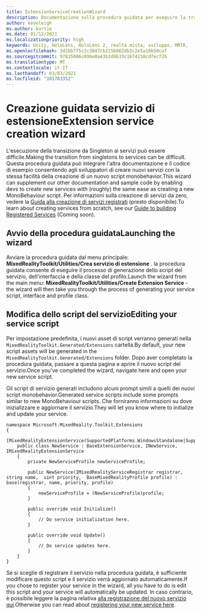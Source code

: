 ```yaml
---
title: ExtensionServiceCreationWizard
description: Documentazione sulla procedura guidata per eseguire la transizione da Singleton ai servizi MRTK
author: keveleigh
ms.author: kurtie
ms.date: 01/12/2021
ms.localizationpriority: high
keywords: Unity, HoloLens, HoloLens 2, realtà mista, sviluppo, MRTK,
ms.openlocfilehash: 3d2bb7f5c2c3947cb2256062db2c2e5a16b50caf
ms.sourcegitcommit: 97815006c09be0a43b3d9b33c1674150cdfecf2b
ms.translationtype: MT
ms.contentlocale: it-IT
ms.lasthandoff: 03/03/2021
ms.locfileid: "101783352"
---
```

# <a name="extension-service-creation-wizard"></a><span data-ttu-id="8d049-104">Creazione guidata servizio di estensione</span><span class="sxs-lookup"><span data-stu-id="8d049-104">Extension service creation wizard</span></span>

<span data-ttu-id="8d049-105">L'esecuzione della transizione da Singleton ai servizi può essere difficile.</span><span class="sxs-lookup"><span data-stu-id="8d049-105">Making the transition from singletons to services can be difficult.</span></span> <span data-ttu-id="8d049-106">Questa procedura guidata può integrare l'altra documentazione e il codice di esempio consentendo agli sviluppatori di creare nuovi servizi con la stessa facilità della creazione di un nuovo script monobehavior.</span><span class="sxs-lookup"><span data-stu-id="8d049-106">This wizard can supplement our other documentation and sample code by enabling devs to create new services with (roughly) the same ease as creating a new MonoBehaviour script.</span></span> <span data-ttu-id="8d049-107">Per informazioni sulla creazione di servizi da zero, vedere la [Guida alla creazione di servizi registrati](../../out-of-scope/MixedRealityConfigurationGuide.md) (presto disponibile).</span><span class="sxs-lookup"><span data-stu-id="8d049-107">To learn about creating services from scratch, see our [Guide to building Registered Services](../../out-of-scope/MixedRealityConfigurationGuide.md) (Coming soon).</span></span>

## <a name="launching-the-wizard"></a><span data-ttu-id="8d049-108">Avvio della procedura guidata</span><span class="sxs-lookup"><span data-stu-id="8d049-108">Launching the wizard</span></span>

<span data-ttu-id="8d049-109">Avviare la procedura guidata dal menu principale: **MixedRealityToolkit/Utilities/Crea servizio di estensione** . la procedura guidata consente di eseguire il processo di generazione dello script del servizio, dell'interfaccia e della classe del profilo.</span><span class="sxs-lookup"><span data-stu-id="8d049-109">Launch the wizard from the main menu: **MixedRealityToolkit/Utilities/Create Extension Service** - the wizard will then take you through the process of generating your service script, interface and profile class.</span></span>

## <a name="editing-your-service-script"></a><span data-ttu-id="8d049-110">Modifica dello script del servizio</span><span class="sxs-lookup"><span data-stu-id="8d049-110">Editing your service script</span></span>

<span data-ttu-id="8d049-111">Per impostazione predefinita, i nuovi asset di script verranno generati nella `MixedRealityToolkit.Generated/Extensions` cartella.</span><span class="sxs-lookup"><span data-stu-id="8d049-111">By default, your new script assets will be generated in the `MixedRealityToolkit.Generated/Extensions` folder.</span></span> <span data-ttu-id="8d049-112">Dopo aver completato la procedura guidata, passare a questa pagina e aprire il nuovo script del servizio.</span><span class="sxs-lookup"><span data-stu-id="8d049-112">Once you've completed the wizard, navigate here and open your new service script.</span></span>

<span data-ttu-id="8d049-113">Gli script di servizio generati includono alcuni prompt simili a quelli dei nuovi script monobehavior.</span><span class="sxs-lookup"><span data-stu-id="8d049-113">Generated service scripts include some prompts similar to new MonoBehaviour scripts.</span></span> <span data-ttu-id="8d049-114">Che forniranno informazioni su dove inizializzare e aggiornare il servizio.</span><span class="sxs-lookup"><span data-stu-id="8d049-114">They will let you know where to initialize and update your service.</span></span>

    namespace Microsoft.MixedReality.Toolkit.Extensions
    {
        [MixedRealityExtensionService(SupportedPlatforms.WindowsStandalone|SupportedPlatforms.MacStandalone|SupportedPlatforms.LinuxStandalone|SupportedPlatforms.WindowsUniversal)]
        public class NewService : BaseExtensionService, INewService, IMixedRealityExtensionService
        {
            private NewServiceProfile newServiceProfile;
    
            public NewService(IMixedRealityServiceRegistrar registrar,  string name,  uint priority,  BaseMixedRealityProfile profile) : base(registrar, name, priority, profile) 
            {
                newServiceProfile = (NewServiceProfile)profile;
            }
    
            public override void Initialize()
            {
                // Do service initialization here.
            }
    
            public override void Update()
            {
                // Do service updates here.
            }
        }
    }

<span data-ttu-id="8d049-115">Se si sceglie di registrare il servizio nella procedura guidata, è sufficiente modificare questo script e il servizio verrà aggiornato automaticamente.</span><span class="sxs-lookup"><span data-stu-id="8d049-115">If you chose to register your service in the wizard, all you have to do is edit this script and your service will automatically be updated.</span></span> <span data-ttu-id="8d049-116">In caso contrario, è possibile leggere la pagina relativa [alla registrazione del nuovo servizio qui](../../out-of-scope/MixedRealityConfigurationGuide.md).</span><span class="sxs-lookup"><span data-stu-id="8d049-116">Otherwise you can read about [registering your new service here](../../out-of-scope/MixedRealityConfigurationGuide.md).</span></span>
